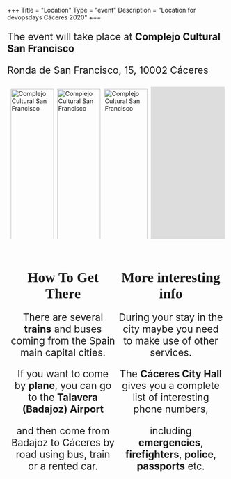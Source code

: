 +++
Title = "Location"
Type = "event"
Description = "Location for devopsdays Cáceres 2020"
+++
<style>
  h1, h2 {
    font-family: futura-bold;
    font-size: 2rem;
  }
  h3 {
    font-family: futura-bold;
    font-size: 1.5rem;
  }
  .info {
    font-size: 1.4rem;
  }
  .location.row {
    display: flex;
    flex-wrap: wrap;
    padding: 0 4px;
  }
  .location.row.two {
    margin: 5% 0;
  }
  .location.column {
    flex: 25%;
    padding: 0 4px;
  }
  .location.column.four:not(.map) {
    max-width: 20%;
  }
  .location.column.four.map {
    max-width: 530px;
  }
  .location.column.two {
    text-align: center;
  }
  .location.column.two > i {
    padding: 5%
  }
  .location.column > img {
    margin-top: 8px;
    vertical-align: middle;
    width: 100%;
  }
  .train-discount {
    margin: 2% auto;
    width: 400px;
  }
  .logo-wrapper, .discount-content {
    text-align: center;
  }
  .logo-wrapper > img {
    width: 200px;
  }
  .map-wrapper {
    margin: 1.5% auto 0;
    width: 500px;
  }
</style>
<div class="info">
  <p>The event will take place at <strong>Complejo Cultural San Francisco</strong></p>
  <p>Ronda de San Francisco, 15, 10002 Cáceres</p>
</div>

<div>
  <div class="location row one"> 
    <div class="location column four">
      <img src="https://devopsdays.cc/wp-content/uploads/2019/12/devopsdays-san-francisco-jorge-rey-41.jpg"
        alt="Complejo Cultural San Francisco"/>
      <img src="https://devopsdays.cc/wp-content/uploads/2019/12/devopsdays-san-francisco-jorge-rey-42.jpg"
        alt="Complejo Cultural San Francisco"/>
      <img src="https://devopsdays.cc/wp-content/uploads/2019/12/devopsdays-san-francisco-jorge-rey-31.jpg"
        alt="Complejo Cultural San Francisco"/>
    </div>
    <div class="location column four">
      <img src="https://devopsdays.cc/wp-content/uploads/2019/12/devopsdays-san-francisco-jorge-rey-7.jpg"
        alt="Complejo Cultural San Francisco"/>
      <img src="https://devopsdays.cc/wp-content/uploads/2019/12/devopsdays-san-francisco-jorge-rey-15.jpg"
        alt="Complejo Cultural San Francisco"/>
      <img src="https://devopsdays.cc/wp-content/uploads/2019/12/devopsdays-san-francisco-jorge-rey-34.jpg"
        alt="Complejo Cultural San Francisco"/>
    </div>
    <div class="location column four">
      <img src="https://devopsdays.cc/wp-content/uploads/2019/12/devopsdays-san-francisco-jorge-rey-10.jpg"
        alt="Complejo Cultural San Francisco"/>
      <img src="https://devopsdays.cc/wp-content/uploads/2019/12/devopsdays-san-francisco-jorge-rey-16.jpg"
        alt="Complejo Cultural San Francisco"/>
      <img src="https://devopsdays.cc/wp-content/uploads/2019/12/devopsdays-san-francisco-jorge-rey-29.jpg"
        alt="Complejo Cultural San Francisco"/>
    </div>
    <div class="location column four map">
      <div class="map-wrapper">
        <iframe src="https://www.google.com/maps/embed?pb=!1m18!1m12!1m3!1d647.5102114503014!2d-6.368362451721727!3d39.46718244352559!2m3!1f0!2f0!3f0!3m2!1i1024!2i768!4f13.1!3m3!1m2!1s0xd15dfcd81399783%3A0x574d387fc582e160!2sComplejo+Cultural+San+Francisco!5e0!3m2!1sen!2ses!4v1557252048586!5m2!1sen!2ses" width="500" height="350" frameborder="0" allowfullscreen></iframe>
      </div>
    </div>
  </div>
  <div class="location row two">
    <div class="location column two info">
      <h1>How To Get There</h1>
      <p>There are several <strong>trains</strong> and buses coming from the Spain main capital cities.</p>
      <p>If you want to come by <strong>plane</strong>, you can go to the <strong>Talavera (Badajoz) Airport</strong></p>
      <p>and then come from Badajoz to Cáceres by road using bus, train or a rented car.</p>
      <i class="fa fa-train fa-5x"></i>
      <i class="fa fa-bus fa-5x"></i>
      <i class="fa fa-plane fa-5x"></i>
    </div>
    <div class="location column two info">
      <h1>More interesting info</h1>
      <p>During your stay in the city maybe you need to make use of other services.</p>
      <p>The <strong>Cáceres City Hall</strong> gives you a complete list of interesting phone numbers,</p>
      <p>including <strong>emergencies</strong>, <strong>firefighters</strong>, <strong>police</strong>, <strong>passports</strong> etc.</p>
      <i class="fa fa-phone fa-5x"></i>
      <i class="fa fa-bed fa-5x"></i>
    </div>
  </div>
</div>

<!-- Uncomment this only if you have set the coordinates for your location in the config yaml. Get Latitude and Longitude of a Point: http://itouchmap.com/latlong.html -->
<!--{{< event_map >}}-->

